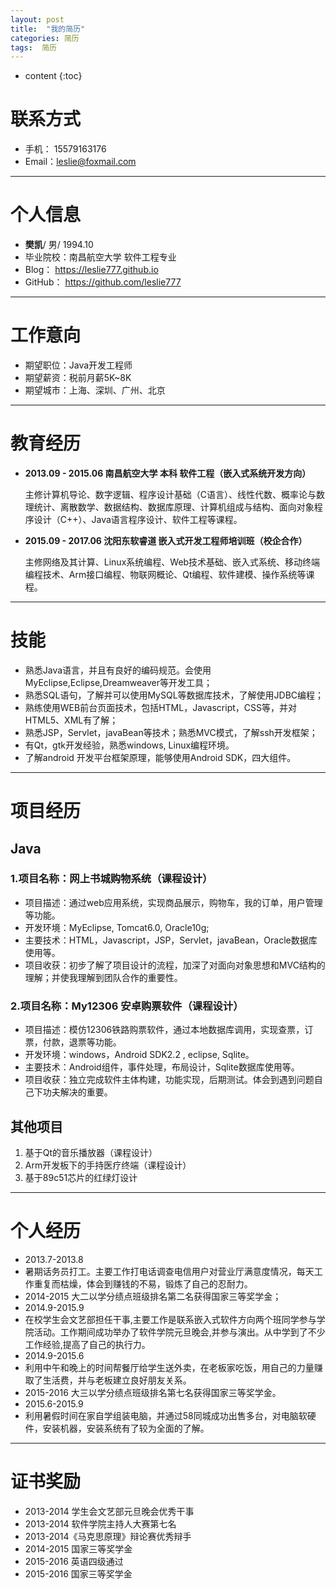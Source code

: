 ```yaml
---
layout: post
title:  "我的简历"
categories: 简历
tags:  简历
---
```

* content
{:toc}



# 联系方式

- 手机：  15579163176
- Email：leslie@foxmail.com

---

# 个人信息

- **樊凯**/ 男/ 1994.10
- 毕业院校：南昌航空大学 软件工程专业
- Blog：             https://leslie777.github.io
- GitHub：        https://github.com/leslie777

---

# 工作意向

- 期望职位：Java开发工程师
- 期望薪资：税前月薪5K~8K
- 期望城市：上海、深圳、广州、北京

---

# 教育经历

- **2013.09 - 2015.06 南昌航空大学 本科 软件工程（嵌入式系统开发方向）**

  主修计算机导论、数字逻辑、程序设计基础（C语言）、线性代数、概率论与数理统计、离散数学、数据结构、数据库原理、计算机组成与结构、面向对象程序设计（C++）、Java语言程序设计、软件工程等课程。

- **2015.09 - 2017.06 沈阳东软睿道 嵌入式开发工程师培训班（校企合作）**

  主修网络及其计算、Linux系统编程、Web技术基础、嵌入式系统、移动终端编程技术、Arm接口编程、物联网概论、Qt编程、软件建模、操作系统等课程。

---

# 技能
- 熟悉Java语言，并且有良好的编码规范。会使用MyEclipse,Eclipse,Dreamweaver等开发工具；
- 熟悉SQL语句，了解并可以使用MySQL等数据库技术，了解使用JDBC编程；
- 熟练使用WEB前台页面技术，包括HTML，Javascript，CSS等，并对HTML5、XML有了解；
- 熟悉JSP，Servlet，javaBean等技术；熟悉MVC模式，了解ssh开发框架；
- 有Qt，gtk开发经验，熟悉windows,  Linux编程环境。 
- 了解android 开发平台框架原理，能够使用Android SDK，四大组件。

---

# 项目经历 

## Java

### 1.项目名称：网上书城购物系统（课程设计）
- 项目描述：通过web应用系统，实现商品展示，购物车，我的订单，用户管理等功能。
- 开发环境：MyEclipse, Tomcat6.0, Oracle10g; 
- 主要技术：HTML，Javascript，JSP，Servlet，javaBean，Oracle数据库使用等。
- 项目收获：初步了解了项目设计的流程，加深了对面向对象思想和MVC结构的理解；并使我理解到团队合作的重要性。


### 2.项目名称：My12306 安卓购票软件（课程设计）
- 项目描述：模仿12306铁路购票软件，通过本地数据库调用，实现查票，订票，付款，退票等功能。
-  开发环境：windows，Android SDK2.2 , eclipse, Sqlite。
- 主要技术：Android组件，事件处理，布局设计，Sqlite数据库使用等。
- 项目收获：独立完成软件主体构建，功能实现，后期测试。体会到遇到问题自己下功夫解决的重要。



## 其他项目

1. 基于Qt的音乐播放器（课程设计）
2. Arm开发板下的手持医疗终端（课程设计）
3. 基于89c51芯片的红绿灯设计

---

# 个人经历

- 2013.7-2013.8
- 暑期话务员打工。主要工作打电话调查电信用户对营业厅满意度情况，每天工作重复而枯燥，体会到赚钱的不易，锻炼了自己的忍耐力。
- 2014-2015 大二以学分绩点班级排名第二名获得国家三等奖学金；
- 2014.9-2015.9
- 在校学生会文艺部担任干事,主要工作是联系嵌入式软件方向两个班同学参与学院活动。工作期间成功举办了软件学院元旦晚会,并参与演出。从中学到了不少工作经验,提高了自己的执行力。
- 2014.9-2015.6  
- 利用中午和晚上的时间帮餐厅给学生送外卖，在老板家吃饭，用自己的力量赚取了生活费，并与老板建立良好朋友关系。
- 2015-2016 大三以学分绩点班级排名第七名获得国家三等奖学金。
- 2015.6-2015.9 
- 利用暑假时间在家自学组装电脑，并通过58同城成功出售多台，对电脑软硬件，安装机器，安装系统有了较为全面的了解。

---

# 证书奖励

- 2013-2014 学生会文艺部元旦晚会优秀干事
- 2013-2014 软件学院主持人大赛第七名
- 2013-2014《马克思原理》辩论赛优秀辩手
- 2014-2015 国家三等奖学金
- 2015-2016 英语四级通过
- 2015-2016 国家三等奖学金
